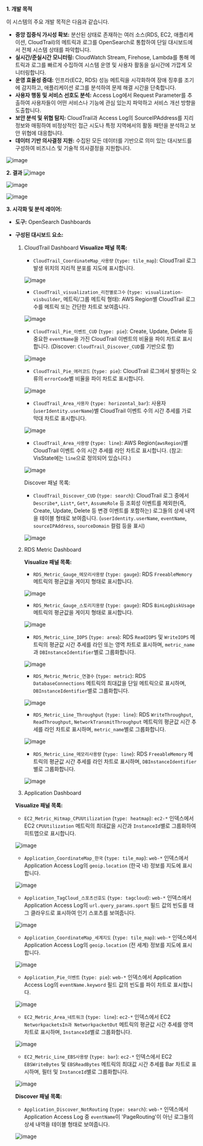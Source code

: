 **1. 개발 목적**

이 시스템의 주요 개발 목적은 다음과 같습니다.

- **중앙 집중식 가시성 확보:** 분산된 상태로 존재하는 여러 소스(RDS, EC2, 애플리케이션, CloudTrail)의 메트릭과 로그를 OpenSearch로 통합하여 단일 대시보드에서 전체 시스템 상태를 파악합니다.
- **실시간/준실시간 모니터링:** CloudWatch Stream, Firehose, Lambda를 통해 메트릭과 로그를 빠르게 수집하여 시스템 운영 및 사용자 활동을 실시간에 가깝게 모니터링합니다.
- **운영 효율성 증대:** 인프라(EC2, RDS) 성능 메트릭을 시각화하여 장애 징후를 조기에 감지하고, 애플리케이션 로그를 분석하여 문제 해결 시간을 단축합니다.
- **사용자 행동 및 서비스 선호도 분석:** Access Log에서 Request Parameter를 추출하여 사용자들이 어떤 서비스나 기능에 관심 있는지 파악하고 서비스 개선 방향을 도출합니다.
- **보안 분석 및 위협 탐지:** CloudTrail과 Access Log의 SourceIPAddress를 지리 정보와 매핑하여 비정상적인 접근 시도나 특정 지역에서의 활동 패턴을 분석하고 보안 위협에 대응합니다.
- **데이터 기반 의사결정 지원:** 수집된 모든 데이터를 기반으로 의미 있는 대시보드를 구성하여 비즈니스 및 기술적 의사결정을 지원합니다.

![image](https://github.com/user-attachments/assets/cd5e68bb-3308-4b0a-857a-ba0b80ad0d31)

**2. 결과**
![image](https://github.com/user-attachments/assets/1e000a6f-8297-4f6a-aaef-aff5f293d50c)

![image](https://github.com/user-attachments/assets/d7978661-7cf5-404a-9660-abd02dc72307)

![image](https://github.com/user-attachments/assets/a30b670f-5f67-4bdb-bd6f-f6fe9ede5693)

**3. 시각화 및 분석 레이어:**
  - **도구:** OpenSearch Dashboards
  - **구성된 대시보드 요소:**
      1.  CloudTrail Dashboard
          **Visualize 패널 목록:**
          - `CloudTrail_CoordinateMap_사용량` (`type: tile_map`): CloudTrail 로그 발생 위치의 지리적 분포를 지도에 표시합니다.
          
          ![image](https://github.com/user-attachments/assets/f0f4f281-b4a4-4242-9cdf-3bc9443fcb61)
          
          - `CloudTrail_visualization_리전별로그수` (`type: visualization-visbuilder`, 메트릭/그룹 메트릭 형태): AWS Region별 CloudTrail 로그 수를 메트릭 또는 간단한 차트로 보여줍니다.
          
          ![image](https://github.com/user-attachments/assets/c97e2526-5685-456e-93db-511e4c7bbcb6)
          
          - `CloudTrail_Pie_이벤트_CUD` (`type: pie`): Create, Update, Delete 등 중요한 `eventName`을 가진 CloudTrail 이벤트의 비율을 파이 차트로 표시합니다. (Discover: `CloudTrail_Discover_CUD`를 기반으로 함)
          
          ![image](https://github.com/user-attachments/assets/b6cbc1bf-a9ea-4efd-90c7-b7a7ec128380)

          
          - `CloudTrail_Pie_에러코드` (`type: pie`): CloudTrail 로그에서 발생하는 오류의 `errorCode`별 비율을 파이 차트로 표시합니다.
          
          ![image](https://github.com/user-attachments/assets/c5cb15be-0b7b-4db2-9066-d451c897c88e)
          
          - `CloudTrail_Area_사용자` (`type: horizontal_bar`): 사용자(`userIdentity.userName`)별 CloudTrail 이벤트 수의 시간 추세를 가로 막대 차트로 표시합니다.
          
          ![image](https://github.com/user-attachments/assets/717cfc08-94b1-479d-9a78-740759460feb)
          
          - `CloudTrail_Area_사용량` (`type: line`): AWS Region(`awsRegion`)별 CloudTrail 이벤트 수의 시간 추세를 라인 차트로 표시합니다. (참고: VisState에는 `line`으로 정의되어 있습니다.)
          
          ![image](https://github.com/user-attachments/assets/c78201d0-d689-4f03-9aff-f660260f6536)

          
          Discover 패널 목록:
          
          - `CloudTrail_Discover_CUD` (`type: search`): CloudTrail 로그 중에서 `Describe*`, `List*`, `Get*`, `AssumeRole` 등 조회성 이벤트를 제외한(즉, Create, Update, Delete 등 변경 이벤트를 포함하는) 로그들의 상세 내역을 테이블 형태로 보여줍니다. (`userIdentity.userName`, `eventName`, `sourceIPAddress`, `sourceDomain` 컬럼 등을 표시)
          
          ![image](https://github.com/user-attachments/assets/d5945f2d-929e-49e1-add4-6bd7dd15ac9f)

          
      2. RDS Metric Dashboard
          
          **Visualize 패널 목록:**
          
          - `RDS_Metric_Gauge_메모리사용량` (`type: gauge`): RDS `FreeableMemory` 메트릭의 평균값을 게이지 형태로 표시합니다.
          
          ![image](https://github.com/user-attachments/assets/289eb252-0acb-4d1d-9df9-42f831b4c635)

          
          - `RDS_Metric_Gauge_스토리지용량` (`type: gauge`): RDS `BinLogDiskUsage` 메트릭의 평균값을 게이지 형태로 표시합니다.
          
          ![image](https://github.com/user-attachments/assets/a4c14662-50c9-4904-8377-51b098cd5509)

          
          - `RDS_Metric_Line_IOPS` (`type: area`): RDS `ReadIOPS` 및 `WriteIOPS` 메트릭의 평균값 시간 추세를 라인 또는 영역 차트로 표시하며, `metric_name`과 `DBInstanceIdentifier`별로 그룹화합니다.
          
          ![image](https://github.com/user-attachments/assets/507dc5c2-b395-4497-8510-ed17beef3138)

          
          - `RDS_Metric_Metric_연결수` (`type: metric`): RDS `DatabaseConnections` 메트릭의 최대값을 단일 메트릭으로 표시하며, `DBInstanceIdentifier`별로 그룹화합니다.
          
          ![image](https://github.com/user-attachments/assets/85452cb1-03ff-4d4b-8245-1b6bee7833a5)

          
          - `RDS_Metric_Line_Throughput` (`type: line`): RDS `WriteThroughput`, `ReadThroughput`, `NetworkTransmitThroughput` 메트릭의 평균값 시간 추세를 라인 차트로 표시하며, `metric_name`별로 그룹화합니다.
          
          ![image](https://github.com/user-attachments/assets/b408bf85-2c1a-488a-86f6-fa7e041a36e5)

          
          - `RDS_Metric_Line_메모리사용량` (`type: line`): RDS `FreeableMemory` 메트릭의 평균값 시간 추세를 라인 차트로 표시하며, `DBInstanceIdentifier`별로 그룹화합니다.
          
          ![image](https://github.com/user-attachments/assets/d8f1d480-0890-4a05-8091-c6eeb46d80f9)

          
      
      3. Application Dashboard
      
      **Visualize 패널 목록:**
      
      - `EC2_Metric_Hitmap_CPUUtilization` (`type: heatmap`): `ec2-*` 인덱스에서 EC2 `CPUUtilization` 메트릭의 최대값을 시간과 `InstanceId`별로 그룹화하여 히트맵으로 표시합니다.
      
      ![image](https://github.com/user-attachments/assets/29c85230-b370-4cd6-92eb-bed331048c0c)

      
      - `Application_CoordinateMap_한국` (`type: tile_map`): `web-*` 인덱스에서 Application Access Log의 `geoip.location` (한국 내) 정보를 지도에 표시합니다.
      
      ![image](https://github.com/user-attachments/assets/a665b2fb-d3aa-47af-a2cf-5cab1d3ed33f)

      
      - `Application_TagCloud_스포츠선호도` (`type: tagcloud`): `web-*` 인덱스에서 Application Access Log의 `url.query_params.sport` 필드 값의 빈도를 태그 클라우드로 표시하여 인기 스포츠를 보여줍니다.
      
      ![image](https://github.com/user-attachments/assets/029e5349-cbe5-448f-9870-9b46b60ccd75)

      - `Application_CoordinateMap_세계지도` (`type: tile_map`): `web-*` 인덱스에서 Application Access Log의 `geoip.location` (전 세계) 정보를 지도에 표시합니다.
      
      ![image](https://github.com/user-attachments/assets/1eec6d82-ba52-41d7-b76c-fb80609beef7)
      
      - `Application_Pie_이벤트` (`type: pie`): `web-*` 인덱스에서 Application Access Log의 `eventName.keyword` 필드 값의 빈도를 파이 차트로 표시합니다.
      
      ![image](https://github.com/user-attachments/assets/a419ea79-b063-4b55-b967-13b53e2d4dac)

      - `EC2_Metric_Area_네트워크` (`type: line`): `ec2-*` 인덱스에서 EC2 `NetworkpacketsIn과 NetworkpacketOut` 메트릭의 평균값 시간 추세를 영역 차트로 표시하며, `InstanceId`별로 그룹화합니다.
      
      ![image](https://github.com/user-attachments/assets/c39a48a5-8190-4ae3-9e0a-2e343934f5a4)
      
      - `EC2_Metric_Line_EBS사용량` (`type: bar`): `ec2-*` 인덱스에서 EC2 `EBSWriteBytes` 및 `EBSReadBytes` 메트릭의 최대값 시간 추세를 Bar 차트로 표시하며, 필터 및 `InstanceId`별로 그룹화합니다.
      
      ![image](https://github.com/user-attachments/assets/0e7c9e78-662b-4126-8a5c-1d027c909471)
      
      **Discover 패널 목록:**
      
      - `Application_Discover_NotRouting` (`type: search`): `web-*` 인덱스에서 Application Access Log 중 `eventName`이 'PageRouting'이 아닌 로그들의 상세 내역을 테이블 형태로 보여줍니다.
    
      ![image](https://github.com/user-attachments/assets/7695ceec-2392-48fe-b822-9adb7c3f63a3)

